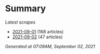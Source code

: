 # Summary
*Latest scrapes*
* [2021-09-01](https://github.com/nuuuwan/news_lk/blob/data/news_lk.2021-09-01.json) (168 articles)
* [2021-09-02](https://github.com/nuuuwan/news_lk/blob/data/news_lk.2021-09-02.json) (47 articles)

*Generated at 07:09AM, September 02, 2021*